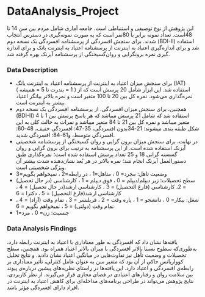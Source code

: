 # DataAnalysis_Project

این پژوهش از نوع توصیفی و استنباطی است. جامعه آماری شامل مردم بین سن 14 تا   48است. تعداد نمونه برابر با  80نفر است که به ‌صورت نمونه‌گیری در دسترس انتخاب شدند.
برای سنجش افسردگی از پرسشنامه افسردگی بک نسخه دوم (BDI-II) استفاده شد و برای اندازه‌گیری اعتیاد به اینترنت از پرسشنامه اعتیاد به اینترنت یانک و برای اندازه گیری نمره برونگرایی و روان‌گسیختگی از پرسشنامه آیزنک بهره گرفته شد.

### Data Description

- برای سنجش میزان اعتیاد به اینترنت از پرسشنامه اعتیاد به اینترنت یانگ (IAT) استفاده شد. این ابزار شامل 20 پرسش است که از ( 1 = بندرت تا 5 = همیشه ) نمره‌گذاری می‌شود. نمره کل بین 20 تا 100 متغیر است و نمره بالاتر بیانگر اعتیاد بیشتر به اینترنت است.
- همچنین، برای سنجش میزان افسردگی، از پرسشنامه افسردگی بک نسخه دوم (BDI-II) استفاده شد که شامل 21 پرسش میباشد که هر پاسخ پرسش بین 1 تا 4 متغیر میباشد و نمره کل بین 21 تا 84 متغیر میباشد و نمرات به حالت کلی به این شکل طبقه بندی میشوند:
 21-34بدون افسردگی، 35-47: افسردگی خفیف، 48-60: افسردگی متوسط، و61-84: افسردگی شدید.
- در نهایت، برای سنجش میزان برون گرایی و روان گسیختگی از پرسشنامه شخصیتی آیزنک استفاده شده است. از این پرسشنامه به ترتیب برای برون گرایی و روان گسسته گرایی 18 و 25 تعداد پرسش استفاده شده است؛ نمره‌گذاری طبق دستورالعمل آیزنک انجام شد؛ نمره بالاتر در هر بُعد نشان‌دهنده شدت بیشتر آن ویژگی شخصیتی است.
- وضعیت تاهل:   مجرد= 0 ، متاهل=1 ، در رابطه=2 ، نمیخواهم بگویم=3 
- سطح تحصیلات: زیر دیپلم/دیپلم = 0 ، فوق دیپلم = 1 ، کارشناسی (در حال تحصیل) = 2، کارشناسی (فارغ التحصیل) = 3 ، کارشناسی ارشد(در حال تحصیل) = 4 ، کارشناسی ارشد(فارغ ‌التحصیل) = 5 ، دکترا  = 6
- شغل: بیکار= 0 ، دانشجو = 1 ، پاره وقت = 2 ، فریلنسر = 3 ، تمام وقت (آزاد) = 4 ، تمام وقت (دولتی) = 5 ، نمیخواهم بگویم = 6
- جنسیت: زن= 0 ، مرد=1


### Data Analysis Findings

یافته‌ها نشان داد که افسردگی به طور معناداری با اعتیاد به اینترنت رابطه دارد، به‌طوری‌که سطوح نسبتا بالاتر افسردگی با میزان بالاتر اعتیاد همراه بود. همچنین، سطح تحصیلات و وضعیت تأهل نیز تفاوت‌هایی در میانگین اعتیاد نشان دادند. و نتایج تحلیل کوواریانس حاکی از آن بود که متغیر سن به عنوان عامل کنترلی، تأثیر معناداری بر رابطه‌ی افسردگی و اعتیاد دارد.
این یافته‌ها در راستای نظریه‌های پیشین درباره‌ی پیوند بین سلامت روان و رفتارهای اعتیادی در فضای مجازی قرار می‌گیرند. از نظر کاربردی، نتایج پژوهش می‌تواند در طراحی برنامه‌های مداخله‌ای برای کاهش اعتیاد به اینترنت در افراد دارای افسردگی مؤثر باشد.

